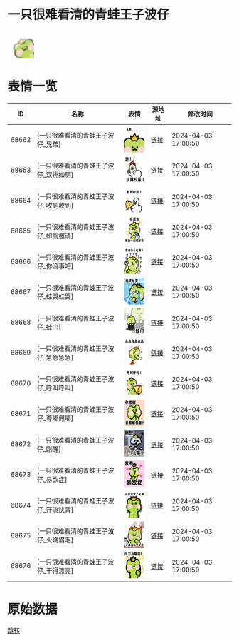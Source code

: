 # 一只很难看清的青蛙王子波仔

<img src="./cover.png" height="60" alt="cover" />

# 表情一览

|ID|名称|表情|源地址|修改时间|
|----|----|----|----|----|
|68662|[一只很难看清的青蛙王子波仔_兄弟]|<img src="./pic/068662_%5B一只很难看清的青蛙王子波仔_兄弟%5D.png" height="60" alt="兄弟"/>|[链接](https://i0.hdslb.com/bfs/garb/c079a23d850334333ee02d01d4684c5bbe4cd96e.png)|2024-04-03 17:00:50|
|68663|[一只很难看清的青蛙王子波仔_双排如厕]|<img src="./pic/068663_%5B一只很难看清的青蛙王子波仔_双排如厕%5D.png" height="60" alt="双排如厕"/>|[链接](https://i0.hdslb.com/bfs/garb/db42f935158c7c3aebe5b51ee02a77753bf3622e.png)|2024-04-03 17:00:50|
|68664|[一只很难看清的青蛙王子波仔_收到收到]|<img src="./pic/068664_%5B一只很难看清的青蛙王子波仔_收到收到%5D.png" height="60" alt="收到收到"/>|[链接](https://i0.hdslb.com/bfs/garb/1b61bbf3b35d129c821983828f2d9c66775fc026.png)|2024-04-03 17:00:50|
|68665|[一只很难看清的青蛙王子波仔_如厕邀请]|<img src="./pic/068665_%5B一只很难看清的青蛙王子波仔_如厕邀请%5D.png" height="60" alt="如厕邀请"/>|[链接](https://i0.hdslb.com/bfs/garb/d53d3a00fc0d880d28c109fb8fd8ef6aa3bfa1fe.png)|2024-04-03 17:00:50|
|68666|[一只很难看清的青蛙王子波仔_你没事吧]|<img src="./pic/068666_%5B一只很难看清的青蛙王子波仔_你没事吧%5D.png" height="60" alt="你没事吧"/>|[链接](https://i0.hdslb.com/bfs/garb/2faee3375aeb5d92cb78e641cd54a844430f35a6.png)|2024-04-03 17:00:50|
|68667|[一只很难看清的青蛙王子波仔_蛙哭蛙哭]|<img src="./pic/068667_%5B一只很难看清的青蛙王子波仔_蛙哭蛙哭%5D.png" height="60" alt="蛙哭蛙哭"/>|[链接](https://i0.hdslb.com/bfs/garb/a521c67a376a7067c759a66c45e08ed1070fd38d.png)|2024-04-03 17:00:50|
|68668|[一只很难看清的青蛙王子波仔_蛙门]|<img src="./pic/068668_%5B一只很难看清的青蛙王子波仔_蛙门%5D.png" height="60" alt="蛙门"/>|[链接](https://i0.hdslb.com/bfs/garb/41f32703f72cdbebc731a7f29f524aee32016b3f.png)|2024-04-03 17:00:50|
|68669|[一只很难看清的青蛙王子波仔_急急急急]|<img src="./pic/068669_%5B一只很难看清的青蛙王子波仔_急急急急%5D.png" height="60" alt="急急急急"/>|[链接](https://i0.hdslb.com/bfs/garb/ef2e4483e7b7591409890e60fe886f3a39f63d3a.png)|2024-04-03 17:00:50|
|68670|[一只很难看清的青蛙王子波仔_呼叫呼叫]|<img src="./pic/068670_%5B一只很难看清的青蛙王子波仔_呼叫呼叫%5D.png" height="60" alt="呼叫呼叫"/>|[链接](https://i0.hdslb.com/bfs/garb/86cd582d5b55683d078ee029fee2674434dd4d4c.png)|2024-04-03 17:00:50|
|68671|[一只很难看清的青蛙王子波仔_尊嘟假嘟]|<img src="./pic/068671_%5B一只很难看清的青蛙王子波仔_尊嘟假嘟%5D.png" height="60" alt="尊嘟假嘟"/>|[链接](https://i0.hdslb.com/bfs/garb/6ef9fa3bb3041ec38379d9c35a05a2169f94a4f3.png)|2024-04-03 17:00:50|
|68672|[一只很难看清的青蛙王子波仔_刚醒]|<img src="./pic/068672_%5B一只很难看清的青蛙王子波仔_刚醒%5D.png" height="60" alt="刚醒"/>|[链接](https://i0.hdslb.com/bfs/garb/a9f62c0ed3f514f6995a96d20dd51b20e9b6965c.png)|2024-04-03 17:00:50|
|68673|[一只很难看清的青蛙王子波仔_易欲症]|<img src="./pic/068673_%5B一只很难看清的青蛙王子波仔_易欲症%5D.png" height="60" alt="易欲症"/>|[链接](https://i0.hdslb.com/bfs/garb/8f0879c7ab3cea43abbda1cf9169ec354d4112d9.png)|2024-04-03 17:00:50|
|68674|[一只很难看清的青蛙王子波仔_汗流浃背]|<img src="./pic/068674_%5B一只很难看清的青蛙王子波仔_汗流浃背%5D.png" height="60" alt="汗流浃背"/>|[链接](https://i0.hdslb.com/bfs/garb/9034ed2fb6533e2ec2b5b21ebafd4199890ad7de.png)|2024-04-03 17:00:50|
|68675|[一只很难看清的青蛙王子波仔_火烧眉毛]|<img src="./pic/068675_%5B一只很难看清的青蛙王子波仔_火烧眉毛%5D.png" height="60" alt="火烧眉毛"/>|[链接](https://i0.hdslb.com/bfs/garb/29dc11c5679eb2a5e5d6b4d18fae9eaa66e67444.png)|2024-04-03 17:00:50|
|68676|[一只很难看清的青蛙王子波仔_干得漂亮]|<img src="./pic/068676_%5B一只很难看清的青蛙王子波仔_干得漂亮%5D.png" height="60" alt="干得漂亮"/>|[链接](https://i0.hdslb.com/bfs/garb/76756004725dfead88658eac9e4ebfdfef1366d3.png)|2024-04-03 17:00:50|

# 原始数据

[跳转](./raw.json)

